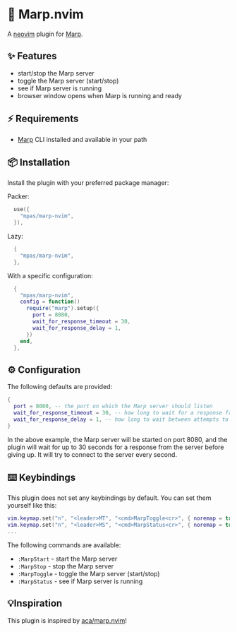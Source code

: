 # 🔌 Marp.nvim
A [neovim](https://neovim.io/) plugin for [Marp](https://marp.app/).

## ✨ Features
- start/stop the Marp server
- toggle the Marp server (start/stop)
- see if Marp server is running
- browser window opens when Marp is running and ready

## ⚡️ Requirements

- [Marp](https://marp.app/) CLI installed and available in your path
## 📦 Installation

Install the plugin with your preferred package manager:

Packer:
```lua
  use({
    "mpas/marp-nvim",
  }),
```

Lazy:
```lua
  {
    "mpas/marp-nvim",
  },
```

With a specific configuration:
```lua
  {
    "mpas/marp-nvim",
    config = function()
      require("marp").setup({
        port = 8080,
        wait_for_response_timeout = 30,
        wait_for_response_delay = 1,
      })
    end,
  },
```


## ⚙️ Configuration

The following defaults are provided:

```lua
{
  port = 8080, -- the port on which the Marp server should listen
  wait_for_response_timeout = 30, -- how long to wait for a response from the server before giving up
  wait_for_response_delay = 1, -- how long to wait between attempts to connect to the server
}
```

In the above example, the Marp server will be started on port 8080, and the plugin will wait for up to 30 seconds for a response from the server before giving up. It will try to connect to the server every second.

## ⌨️ Keybindings
This plugin does not set any keybindings by default. You can set them yourself like this:

```lua
vim.keymap.set("n", "<leader>MT", "<cmd>MarpToggle<cr>", { noremap = true, silent = true })
vim.keymap.set("n", "<leader>MS", "<cmd>MarpStatus<cr>", { noremap = true, silent = true })
...
```

The following commands are available:
- `:MarpStart` - start the Marp server
- `:MarpStop` - stop the Marp server
- `:MarpToggle` - toggle the Marp server (start/stop)
- `:MarpStatus` - see if Marp server is running

## 💡Inspiration

This plugin is inspired by [aca/marp.nvim](https://github.com/aca/marp.nvim)!
